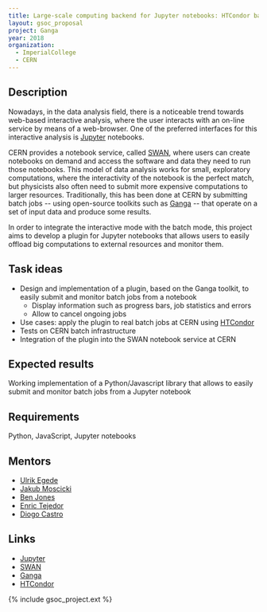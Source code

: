 ```yaml
---
title: Large-scale computing backend for Jupyter notebooks: HTCondor batch job submission and monitoring using the Ganga toolkit
layout: gsoc_proposal
project: Ganga
year: 2018
organization:
  - ImperialCollege
  - CERN
---
```


## Description

Nowadays, in the data analysis field, there is a noticeable trend towards web-based interactive analysis, where the user interacts with an on-line service by means of a web-browser. One of the preferred interfaces for this interactive analysis is [Jupyter](http://jupyter.org) notebooks.

CERN provides a notebook service, called [SWAN](http://swan.web.cern.ch), where users can create notebooks on demand and access the software and data they need to run those notebooks. This model of data analysis works for small, exploratory computations, where the interactivity of the notebook is the perfect match, but physicists also often need to submit more expensive computations to larger resources. Traditionally, this has been done at CERN by submitting batch jobs -- using open-source toolkits such as [Ganga](http://cern.ch/ganga) --  that operate on a set of input data and produce some results. 

In order to integrate the interactive mode with the batch mode, this project aims to develop a plugin for Jupyter notebooks that allows users to easily offload big computations to external resources and monitor them. 

## Task ideas
 * Design and implementation of a plugin, based on the Ganga toolkit, to easily submit and monitor batch jobs from a notebook
   * Display information such as progress bars, job statistics and errors
   * Allow to cancel ongoing jobs
 * Use cases: apply the plugin to real batch jobs at CERN using [HTCondor](http://research.cs.wisc.edu/htcondor)
 * Tests on CERN batch infrastructure
 * Integration of the plugin into the SWAN notebook service at CERN

## Expected results
Working implementation of a Python/Javascript library that allows to easily submit and monitor batch jobs from a Jupyter notebook

## Requirements
Python, JavaScript, Jupyter notebooks

## Mentors 
  * [Ulrik Egede](mailto:U.Egede@imperial.ac.uk)
  * [Jakub Moscicki](mailto:Jakub.Moscicki@cern.ch)
  * [Ben Jones](mailto:ben.dylan.jones@cern.ch)
  * [Enric Tejedor](mailto:etejedor@cern.ch)
  * [Diogo Castro](mailto:diogo.castro@cern.ch)

## Links
  * [Jupyter](http://jupyter.org)
  * [SWAN](http://swan.web.cern.ch) 
  * [Ganga](http://cern.ch/ganga)
  * [HTCondor](http://research.cs.wisc.edu/htcondor)
  

{% include gsoc_project.ext %}
